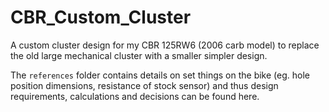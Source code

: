 # CBR_Custom_Cluster

A custom cluster design for my CBR 125RW6 (2006 carb model) to replace the old large mechanical cluster with a smaller simpler design.



The `references` folder contains details on set things on the bike (eg. hole position dimensions, resistance of stock sensor) and thus design requirements, calculations and decisions can be found here.
